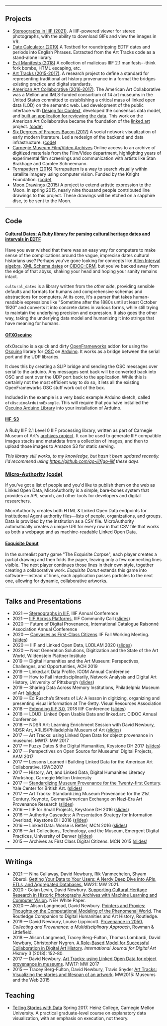

---

## Projects

* [Stereographs in IIIF (2021)](https://stereograph.davidnewbury.com/).  A IIIF-powered viewer for stereo photographs, with the ability to download GIFs and view the images in VR.
* [Date Calculator (2019)](https://date-calculator.davidnewbury.com) A Testbed for roundtripping EDTF dates and periods into English Phrases.  Extracted from the Art Tracks code as a stand-alone library.
* [Evil Manifests (2018)](http://evil-manifests.davidnewbury.com) A collection of malicious IIIF 2.1 manifests--think fork bombs, HTML escaping, etc.
* [Art Tracks (2015-2017)](http://www.museumprovenance.org/).  A research project to define a standard for representing traditional art history provenance in a format the bridges existing practice and digital standards.
* [American Art Collaborative (2016-2017)](http://browse.americanartcollaborative.org).  The American Art Collaborative was a Mellon and IMLS-funded consortium of 14 art museums in the United States committed to establishing a critical mass of linked open data (LOD) on the semantic web.  Led development of the public interface with [Design for Context](https://www.designforcontext.com), developed the consensus data model, and [built an application for reviewing the data](https://review.americanartcollaborative.org).  This work on the American Art Collaborative became the foundation of the [linked.art](https://linked.art) project. [(code)](https://www.github.com/designforcontext/aac_browse_app)
* [Six Degrees of Frances Bacon (2017)](http://www.sixdegreesoffrancisbacon.com)
A social network visualization of early modern literature.  Led a redesign of the backend and data infrastructure. ([code](https://github.com/sdfb/sdfb))
* [Carnegie Museum Film/Video Archives](http://records.cmoa.org)  Online access to an archive of digitized materials from the Film/Video department, highlighting years of experimental film screenings and communication with artists like Stan Brakhage and Carolee Schneemann.
* [Terrapattern (2016)](http://www.terrapattern.com/) Terrapattern is a way to search visually within satellite imagery using computer vision.  Funded by the Knight Foundation.  [(code)](https://github.com/CreativeInquiry/terrapattern)
* [Moon Drawings (2015)](https://creativeinquiry.github.io/moondrawings.org/) A project to extend artistic expression to the Moon. In spring 2015, nearly nine thousand people contributed line drawings to this project. These drawings will be etched on a sapphire disc, to be sent to the Moon.

---

## Code

#### [Cultural Dates: **A Ruby library for parsing cultural heritage dates and intervals in EDTF**](https://www.github.com/arttracks/cultural_dates)


Have you ever wished that there was an easy way for computers to make sense of the complications around the vague, imprecise dates cultural historians use?  Perhaps you've gone looking for concepts like [Allen Interval algebra](https://en.wikipedia.org/wiki/Allen%27s_interval_algebra), [XML Schema dates](https://www.w3.org/TR/xmlschema-2/) or [CIDOC-CRM](http://www.cidoc-crm.org), but you've backed away from the edge of that abyss, shaking your head and hoping your sanity remains intact.

`cultural_dates` is a library written from the *other side*, providing sensible defaults and formats for humans and comprehensive schemas and abstractions for computers.  At its core, it's a parser that takes human-readable expressions like "Sometime after the 1880s until at least October 1920" and converts it into concrete dates in various forms, while still trying to maintain the underlying precision and expression.  It also goes the other way, taking the underlying data model and humanizing it into strings that have meaning for humans.


#### [OFXOscuino](https://github.com/workergnome/ofxOscuino)

ofxOscuino is a quick and dirty [OpenFrameworks](http://openframeworks.cc) addon for using the [Oscuino](http://cnmat.berkeley.edu/oscuino) library for [OSC](http://opensoundcontrol.org) on [Arduino](http://www.arduino.cc).  It works as a bridge between the serial port and the UDP libraries.

It does this by creating a SLIP bridge and sending the OSC messages over serial to the arduino.  Any messages sent back will be converted back into OSC and sent over the UDP port back to the application.  While this is certainly not the most efficient way to do so, it lets all the existing OpenFrameworks OSC stuff work out of the box.

Included in the example is a very basic example Arduino sketch, called `ofxOscuinoArduinoExample`.  This will require that you have installed the [Oscuino Arduino Library](https://github.com/CNMAT/OSC) into your installation of Arduino.


#### [IIIF_S3](https://www.github.com/cmoa/iiif_s3)

A Ruby IIIF 2.1 Level 0 IIIF processing library, written as part of Carnegie Museum of Art's [archives project](https://records.cmoa.org).  It can be used to generate IIIF compatible images stacks and metatdata from a collection of images, and then to upload those images to Amazon S3 for static serving.

_This library still works, to my knowledge, but hasn't been updated recently.  I'd recommend using <https://github.com/go-iiif/go-iiif> these days._

### [Micro-Authority](http://microauthority.museumprovenance.org)  [(code)](https://www.github.com/arttracks/microauthority)

If you've got a list of people and you'd like to publish them on the web as Linked Open Data, MicroAuthority is a simple, bare-bones system that provides an API, search, and other tools for developers and digital researchers.

MicroAuthority creates both HTML & Linked Open Data endpoints for institutional Agent authority files—lists of people, organizations, and groups. Data is provided by the institution as a CSV file. MicroAuthority automatically creates a unique URI for every row in that CSV file that works as both a webpage and as machine-readable Linked Open Data.

#### [Exquisite Donut](https://github.com/workergnome/exquisite_donut)

In the surrealist party game "The Exquisite Corpse", each player creates a partial drawing and then folds the paper, leaving only a few connecting lines visible. The next player continues those lines in their own style, together creating a collaborative work.  _Exquisite Donut_ extends this game into software—instead of lines, each application passes particles to the next one, allowing for dynamic, collaborative artworks.



---

## Talks and Presentations
* 2021 — [Stereographs in IIIF](https://youtu.be/IOPZ5Gx-sH8?t=1071), IIIF Annual Conference
* 2021 — [IIIF Across Platforms](https://www.youtube.com/watch?v=Qc66Jm-IzhQ), IIIF Community Call ([slides](https://www.slideshare.net/workergnome/iiif-across-platforms-iiif-community-call-january-2021))
* 2020 — Future of Digital Provenance, International Catalogue Raisonné Association Annual Conference
* 2020 — [Canvases as First-Class Citizens](https://www.youtube.com/watch?v=E1tta7dDGao) IIF Fall Working Meeting. ([slides](https://www.slideshare.net/workergnome/iiif-canvases-as-first-class-citizens))
* 2020 — IIIF and Linked Open Data, LODLAM 2020 ([slides](https://www.slideshare.net/workergnome/iiif-and-linked-open-data-lodlam-2020))
* 2020 — Next Generation Solutions, Digitization and the State of the Art World, Wildenstein Plattner Institute
* 2019 — Digital Humanities and the Art Museum: Perspectives, Challenges, and Opportunities, ACH 2019
* 2019 — Linked.art Data Profile. ICOM Annual Conference
* 2019 — How to Fail Interdisciplinarily, Network Analysis and Digital Art History, University of Pittsburgh ([slides](https://www.slideshare.net/workergnome/how-to-fail-interdisciplinarily))
* 2019 — Sharing Data Across Memory Institutions, Philadelphia Museum of Art ([slides](https://www.slideshare.net/workergnome/sharing-data-across-memory-institutions))
* 2019 — Ed Ruscha’s Streets of LA: A lesson in digitizing, organizing and presenting visual information at The Getty. Visual Resources Association
* 2018 — [Extending IIIF 3.0](https://iiif.io/event/2018/washington/program/paper-56/), 2018 IIIF Conference ([slides](https://www.slideshare.net/workergnome/extending-iiif-30))
* 2018 — LOUD: Linked Open Usable Data and linked.art. CIDOC Annual Conference
* 2018 — NDSR Art: Learning Enrichment Session with David Newbury, NDSR Art, ARLIS/Philadelphia Museum of Art ([slides](https://www.slideshare.net/workergnome/ndsr-learning-enrichment-data-models-and-linked-data))
* 2017 — Art Tracks: using Linked Open Data for object provenance in museums. MW17: MW 2017
* 2017 — Fuzzy Dates & the Digital Humanities, Keystone DH 2017 ([slides](https://www.slideshare.net/workergnome/fuzzy-dates-the-digital-humanities))
* 2017 — Perspectives on Open Source for Museums’ Digital Projects, AAM 2017
* 2017 — Lessons Learned i Building Linked Data for the American Art Collaborative. ISWC2017
* 2017 — History, Art, and Linked Data, Digital Humanities Literacy Workshop, Carnegie Mellon University
* 2017 — [Standardizing Museum Provenance for the Twenty-first Century](https://britishart.yale.edu/videos/standardizing-museum-provenance-twenty-first-century). Yale Center for British Art. ([slides](https://www.slideshare.net/workergnome/21st-century-provenance-lessons-learned-building-art-tracks))
* 2017 — Art Tracks: Standardizing Museum Provenance for the 21st Century. Keynote, German/American Exchange on Nazi-Era Art Provenance Research ([slides](https://www.slideshare.net/workergnome/art-tracks-from-provenance-to-structured-data))
* 2016 — IIIF for Small Projects, Keystone DH 2016 ([slides](https://www.slideshare.net/workergnome/iiif-for-small-projects))
* 2016 — Authority Cascades: A Presentation Strategy for Information Overload, Keystone DH 2016 ([slides](https://www.slideshare.net/workergnome/authority-cascades-a-presentation-strategy-for-linked-open-data))
* 2016 — Linked Data: Worse is Better, MCN 2016 ([slides](https://www.slideshare.net/workergnome/linked-data-worse-is-better))
* 2016 — Art Collections, Technology, and the Museum, Emergent Digital Practices, University of Denver ([slides](https://www.slideshare.net/workergnome/art-collections-technology-and-the-museum))
* 2015 — Archives as First Class Digital Citizens. MCN 2015 ([slides](https://www.slideshare.net/workergnome/archives-as-first-class-digital-citizens))


---

## Writings

* 2021 — Nina Callaway, David Newbury, Rik Vanmechelen, Shyam Oberoi. [Getting Your Data to Your Users: A Nerdy Deep Dive into APIs, ETLs, and Aggregated Databases.](https://mw21.museweb.net/paper/getting-your-data-to-your-users-a-nerdy-deep-dive-into-apis-etls-and-aggregated-databases/) MW21: MW 2021.
* 2020 - Golan Levin, David Newbury. [Supporting Cultural Heritage Research in Historic Photography Archives with Machine Learning and Computer Vision](https://securegrants.neh.gov/publicquery/Download.aspx?data=EbwGdSyLkD7zoB3W75cvd%2bXST%2bWypC%2bleG9W%2flvPQXApSV6nyMDRkXikBqhfsUwNEcVeMZz6%2fl%2fOb13LV5pCCQWUW3jOpPKQDbOVAsO8KCRB0VIKxWws61fHUF8R%2fhL6ulEe%2bq9b4tnMEwhR4cQoOq3HyeMLqm6O).  NEH White Paper.
* 2020 — Alison Langmead, David Newbury. [Pointers and Proxies: Thoughts on the Computational Modeling of the Phenomenal World](https://www.taylorfrancis.com/chapters/edit/10.4324/9780429505188-31/pointers-proxies-alison-langmead-david-newbury). The Routledge Companion to Digital Humanities and Art History, Routledge.
* 2019 — David Newbury, Louise Lippincott. [Provenance in 2050.](https://rowman.com/ISBN/9781538127575/Collecting-and-Provenance-A-Multidisciplinary-Approach) _Collecting and Provenance: a Multidisciplinary Approach_, Rowman & Littlefield.
* 2018 — Alison Langmead, Tracey Berg-Fulton, Thomas Lombardi, David Newbury, Christopher Nygren. [A Role-Based Model for Successful Collaboration in Digital Art History](https://journals.ub.uni-heidelberg.de/index.php/dah/article/view/34297). _International Journal for Digital Art History_ 3 (2018): 152-80.
* 2017 —  David Newbury. [Art Tracks: using Linked Open Data for object provenance in museums](https://mw17.mwconf.org/paper/art-tracks-using-linked-open-data-for-object-provenance-in-museums/). MW17: MW 2017
* 2015 — Tracey Berg-Fulton, David Newbury, Travis Snyder [Art Tracks: Visualizing the stories and lifespan of an artwork](https://mw2015.museumsandtheweb.com/paper/art-tracks-visualizing-the-stories-and-lifespan-of-an-artwork/). MW2015: Museums and the Web 2015

## Teaching

* [Telling Stories with Data](http://datastories.davidnewbury.com/) Spring 2017. Heinz College, Carnegie Mellon University.  A practical graduate-level course on explanatory data visualization, with an emphasis on execution, not theory.